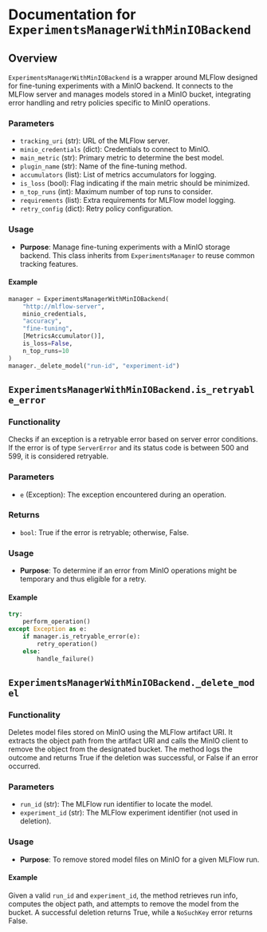 # Documentation for `ExperimentsManagerWithMinIOBackend`

## Overview
`ExperimentsManagerWithMinIOBackend` is a wrapper around MLFlow designed for fine-tuning experiments with a MinIO backend. It connects to the MLFlow server and manages models stored in a MinIO bucket, integrating error handling and retry policies specific to MinIO operations.

### Parameters
- `tracking_uri` (str): URL of the MLFlow server.
- `minio_credentials` (dict): Credentials to connect to MinIO.
- `main_metric` (str): Primary metric to determine the best model.
- `plugin_name` (str): Name of the fine-tuning method.
- `accumulators` (list): List of metrics accumulators for logging.
- `is_loss` (bool): Flag indicating if the main metric should be minimized.
- `n_top_runs` (int): Maximum number of top runs to consider.
- `requirements` (list): Extra requirements for MLFlow model logging.
- `retry_config` (dict): Retry policy configuration.

### Usage
- **Purpose**: Manage fine-tuning experiments with a MinIO storage backend. This class inherits from `ExperimentsManager` to reuse common tracking features.

#### Example
```python
manager = ExperimentsManagerWithMinIOBackend(
    "http://mlflow-server",
    minio_credentials,
    "accuracy",
    "fine-tuning",
    [MetricsAccumulator()],
    is_loss=False,
    n_top_runs=10
)
manager._delete_model("run-id", "experiment-id")
```

## `ExperimentsManagerWithMinIOBackend.is_retryable_error`

### Functionality
Checks if an exception is a retryable error based on server error conditions. If the error is of type `ServerError` and its status code is between 500 and 599, it is considered retryable.

### Parameters
- `e` (Exception): The exception encountered during an operation.

### Returns
- `bool`: True if the error is retryable; otherwise, False.

### Usage
- **Purpose**: To determine if an error from MinIO operations might be temporary and thus eligible for a retry.

#### Example
```python
try:
    perform_operation()
except Exception as e:
    if manager.is_retryable_error(e):
        retry_operation()
    else:
        handle_failure()
```

## `ExperimentsManagerWithMinIOBackend._delete_model`

### Functionality
Deletes model files stored on MinIO using the MLFlow artifact URI. It extracts the object path from the artifact URI and calls the MinIO client to remove the object from the designated bucket. The method logs the outcome and returns True if the deletion was successful, or False if an error occurred.

### Parameters
- `run_id` (str): The MLFlow run identifier to locate the model.
- `experiment_id` (str): The MLFlow experiment identifier (not used in deletion).

### Usage
- **Purpose**: To remove stored model files on MinIO for a given MLFlow run.

#### Example
Given a valid `run_id` and `experiment_id`, the method retrieves run info, computes the object path, and attempts to remove the model from the bucket. A successful deletion returns True, while a `NoSuchKey` error returns False.
